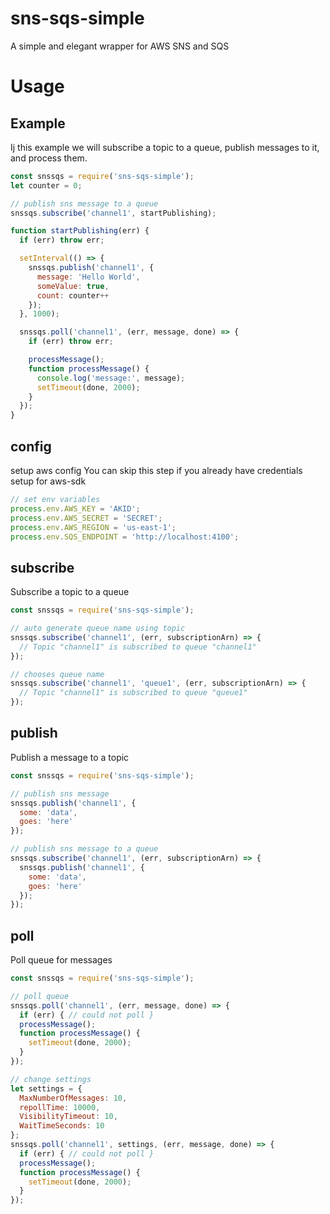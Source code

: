 # sns-sqs-simple
A simple and elegant wrapper for AWS SNS and SQS


# Usage

## Example
Ij this example we will subscribe a topic to a queue, publish messages to it, and process them.

```javascript
const snssqs = require('sns-sqs-simple');
let counter = 0;

// publish sns message to a queue
snssqs.subscribe('channel1', startPublishing);

function startPublishing(err) {
  if (err) throw err;

  setInterval(() => {
    snssqs.publish('channel1', {
      message: 'Hello World',
      someValue: true,
      count: counter++
    });
  }, 1000);

  snssqs.poll('channel1', (err, message, done) => {
    if (err) throw err;

    processMessage();
    function processMessage() {
      console.log('message:', message);
      setTimeout(done, 2000);
    }
  });
}
```



## config
setup aws config
You can skip this step if you already have credentials setup for aws-sdk
```javascript
// set env variables
process.env.AWS_KEY = 'AKID';
process.env.AWS_SECRET = 'SECRET';
process.env.AWS_REGION = 'us-east-1';
process.env.SQS_ENDPOINT = 'http://localhost:4100';
```

## subscribe
Subscribe a topic to a queue
```javascript
const snssqs = require('sns-sqs-simple');

// auto generate queue name using topic
snssqs.subscribe('channel1', (err, subscriptionArn) => {
  // Topic "channel1" is subscribed to queue "channel1"
});

// chooses queue name
snssqs.subscribe('channel1', 'queue1', (err, subscriptionArn) => {
  // Topic "channel1" is subscribed to queue "queue1"
});
```


## publish
Publish a message to a topic
```javascript
const snssqs = require('sns-sqs-simple');

// publish sns message
snssqs.publish('channel1', {
  some: 'data',
  goes: 'here'
});

// publish sns message to a queue
snssqs.subscribe('channel1', (err, subscriptionArn) => {
  snssqs.publish('channel1', {
    some: 'data',
    goes: 'here'
  });
});
```


## poll
Poll queue for messages
```javascript
const snssqs = require('sns-sqs-simple');

// poll queue
snssqs.poll('channel1', (err, message, done) => {
  if (err) { // could not poll }
  processMessage();
  function processMessage() {
    setTimeout(done, 2000);
  }
});

// change settings
let settings = {
  MaxNumberOfMessages: 10,
  repollTime: 10000,
  VisibilityTimeout: 10,
  WaitTimeSeconds: 10
};
snssqs.poll('channel1', settings, (err, message, done) => {
  if (err) { // could not poll }
  processMessage();
  function processMessage() {
    setTimeout(done, 2000);
  }
});
```
